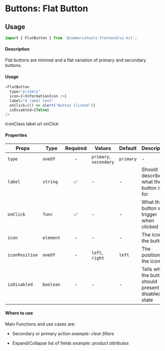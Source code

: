 # Buttons: Flat Button

## Usage

```js
import { FlatButton } from '@commercetools-frontend/ui-kit';
```

#### Description

Flat buttons are minimal and a flat variation of primary and secondary buttons.

#### Usage

```js
<FlatButton
  type="primary"
  icon={<InformationIcon />}
  label="A label text"
  onClick={() => alert('Button clicked')}
  isDisabled={false}
/>
```

iconClass label url onClick

#### Properties

| Props          | Type      | Required | Values                 | Default   | Description                                           |
| -------------- | --------- | :------: | ---------------------- | --------- | ----------------------------------------------------- |
| `type`         | `oneOf`   |    -     | `primary`, `secondary` | `primary` | -                                                     |
| `label`        | `string`  |    ✅    | -                      | -         | Should describe what the button is for                |
| `onClick`      | `func`    |    ✅    | -                      | -         | What the button will trigger when clicked             |
| `icon`         | `element` |    -     | -                      | -         | The icon of the button                                |
| `iconPosition` | `oneOf`   |    -     | `left`, `right`        | `left`    | The position of the icon                              |
| `isDisabled`   | `boolean` |    -     | -                      | -         | Tells when the button should present a disabled state |

#### Where to use

Main Functions and use cases are:

- Secondary or primary action _example: clear filters_

- Expand/Collapse list of fields _example: product attributes_
